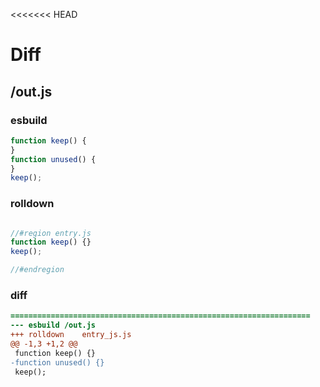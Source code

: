 <<<<<<< HEAD
# Diff
## /out.js
### esbuild
```js
function keep() {
}
function unused() {
}
keep();
```
### rolldown
```js

//#region entry.js
function keep() {}
keep();

//#endregion

```
### diff
```diff
===================================================================
--- esbuild	/out.js
+++ rolldown	entry_js.js
@@ -1,3 +1,2 @@
 function keep() {}
-function unused() {}
 keep();

```